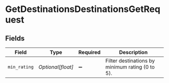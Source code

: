 # GetDestinationsDestinationsGetRequest


## Fields

| Field                                           | Type                                            | Required                                        | Description                                     |
| ----------------------------------------------- | ----------------------------------------------- | ----------------------------------------------- | ----------------------------------------------- |
| `min_rating`                                    | *Optional[float]*                               | :heavy_minus_sign:                              | Filter destinations by minimum rating (0 to 5). |